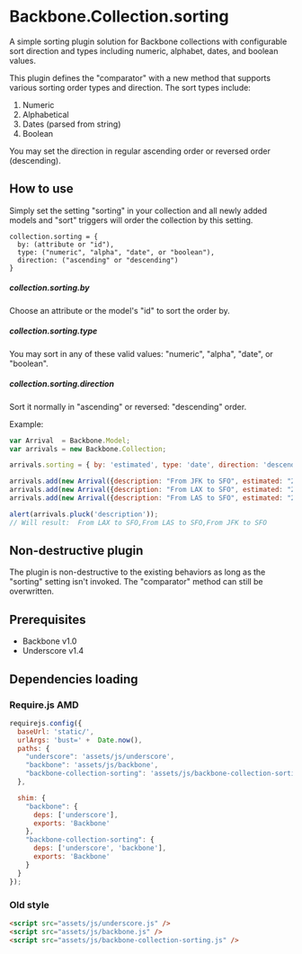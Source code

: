 Backbone.Collection.sorting
===========================
A simple sorting plugin solution for Backbone collections with configurable sort direction and types including numeric, alphabet, dates, and boolean values.

This plugin defines the "comparator" with a new method that supports various sorting order types and direction. The sort types include:

1. Numeric
2. Alphabetical
3. Dates (parsed from string)
4. Boolean

You may set the direction in regular ascending order or reversed order (descending).

## How to use
Simply set the setting "sorting" in your collection and all newly added models and "sort" triggers will order the collection by this setting.
```
collection.sorting = {
  by: (attribute or "id"),
  type: ("numeric", "alpha", "date", or "boolean"),
  direction: ("ascending" or "descending")
}
```

##### collection.sorting.by
Choose an attribute or the model's "id" to sort the order by. 

##### collection.sorting.type
You may sort in any of these valid values: "numeric", "alpha", "date", or "boolean".

##### collection.sorting.direction
Sort it normally in "ascending" or reversed: "descending" order.

Example:
```js
var Arrival  = Backbone.Model;
var arrivals = new Backbone.Collection;

arrivals.sorting = { by: 'estimated', type: 'date', direction: 'descending' };

arrivals.add(new Arrival({description: "From JFK to SFO", estimated: "2014-04-16T00:00:00Z"}));
arrivals.add(new Arrival({description: "From LAX to SFO", estimated: "2014-05-16T13:00:00Z"}));
arrivals.add(new Arrival({description: "From LAS to SFO", estimated: "2014-04-16T05:00:00Z"}));

alert(arrivals.pluck('description'));
// Will result:  From LAX to SFO,From LAS to SFO,From JFK to SFO
```
## Non-destructive plugin
The plugin is non-destructive to the existing behaviors as long as the "sorting" setting isn't invoked.  The "comparator" method can still be overwritten.

## Prerequisites
 - Backbone v1.0
 - Underscore v1.4

## Dependencies loading

### Require.js AMD

```js
requirejs.config({
  baseUrl: 'static/',
  urlArgs: 'bust=' +  Date.now(),
  paths: {
    "underscore": 'assets/js/underscore',
    "backbone": 'assets/js/backbone',
    "backbone-collection-sorting": 'assets/js/backbone-collection-sorting'
  },

  shim: {
    "backbone": {
      deps: ['underscore'],
      exports: 'Backbone'
    },
    "backbone-collection-sorting": {
      deps: ['underscore', 'backbone'],
      exports: 'Backbone'
    }
  }
});
```

### Old style

```html
<script src="assets/js/underscore.js" />
<script src="assets/js/backbone.js" />
<script src="assets/js/backbone-collection-sorting.js" />
```
